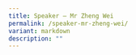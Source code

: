 ```yaml
---
title: Speaker – Mr Zheng Wei
permalink: /speaker-mr-zheng-wei/
variant: markdown
description: ""
---
```


